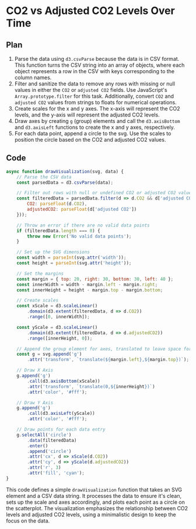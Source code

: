 # CO2 vs Adjusted CO2 Levels Over Time

## Plan
1. Parse the data using `d3.csvParse` because the data is in CSV format. This function turns the CSV string into an array of objects, where each object represents a row in the CSV with keys corresponding to the column names.
2. Filter and sanitize the data to remove any rows with missing or null values in either the `CO2` or `adjusted CO2` fields. Use JavaScript's `Array.prototype.filter` for this task. Additionally, convert `CO2` and `adjusted CO2` values from strings to floats for numerical operations.
3. Create scales for the x and y axes. The x-axis will represent the CO2 levels, and the y-axis will represent the adjusted CO2 levels.
4. Draw axes by creating `g` (group) elements and call the `d3.axisBottom` and `d3.axisLeft` functions to create the x and y axes, respectively.
5. For each data point, append a circle to the svg. Use the scales to position the circle based on the CO2 and adjusted CO2 values.

## Code
```javascript
async function drawVisualization(svg, data) {
    // Parse the CSV data
    const parsedData = d3.csvParse(data);

    // Filter out rows with null or undefined CO2 or adjusted CO2 values
    const filteredData = parsedData.filter(d => d.CO2 && d['adjusted CO2']).map(d => ({
        CO2: parseFloat(d.CO2),
        adjustedCO2: parseFloat(d['adjusted CO2'])
    }));

    // Throw an error if there are no valid data points
    if (filteredData.length === 0) {
        throw new Error('No valid data points');
    }

    // Set up the SVG dimensions
    const width = parseInt(svg.attr('width'));
    const height = parseInt(svg.attr('height'));

    // Set the margins
    const margin = { top: 20, right: 30, bottom: 30, left: 40 };
    const innerWidth = width - margin.left - margin.right;
    const innerHeight = height - margin.top - margin.bottom;

    // Create scales
    const xScale = d3.scaleLinear()
        .domain(d3.extent(filteredData, d => d.CO2))
        .range([0, innerWidth]);

    const yScale = d3.scaleLinear()
        .domain(d3.extent(filteredData, d => d.adjustedCO2))
        .range([innerHeight, 0]);

    // Append the group element for axes, translated to leave space for the axes
    const g = svg.append('g')
        .attr('transform', `translate(${margin.left},${margin.top})`);

    // Draw X Axis
    g.append('g')
        .call(d3.axisBottom(xScale))
        .attr('transform', `translate(0,${innerHeight})`)
        .attr('color', '#fff');

    // Draw Y Axis
    g.append('g')
        .call(d3.axisLeft(yScale))
        .attr('color', '#fff');

    // Draw points for each data entry
    g.selectAll('circle')
        .data(filteredData)
        .enter()
        .append('circle')
        .attr('cx', d => xScale(d.CO2))
        .attr('cy', d => yScale(d.adjustedCO2))
        .attr('r', 3)
        .attr('fill', 'cyan');
}
```

This code defines a simple `drawVisualization` function that takes an SVG element and a CSV data string. It processes the data to ensure it's clean, sets up the scale and axes accordingly, and plots each point as a circle on the scatterplot. The visualization emphasizes the relationship between CO2 levels and adjusted CO2 levels, using a minimalistic design to keep the focus on the data.